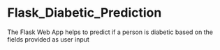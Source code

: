 # Flask_Diabetic_Prediction
The Flask Web App helps to predict if a person is diabetic based on the fields provided as user input
